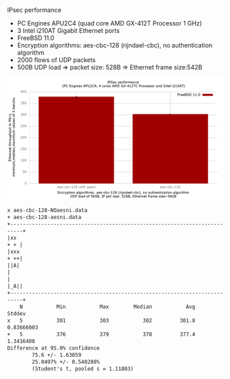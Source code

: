 IPsec performance
  - PC Engines APU2C4 (quad core AMD GX-412T Processor 1 GHz)
  - 3 Intel i210AT Gigabit Ethernet ports
  - FreeBSD 11.0
  - Encryption algorithms: aes-cbc-128 (rijndael-cbc), no authentication algorithm
  - 2000 flows of UDP packets
  - 500B UDP load => packet size: 528B => Ethernet frame size:542B

![IPsec performance with FreeBSD 11.0 on PC Engines APU2C4](graph.png)


```
x aes-cbc-128-NOaesni.data
+ aes-cbc-128-aesni.data
+--------------------------------------------------------------------------+
|xx                                                                    + + |
|xxx                                                                   + ++|
||A|                                                                       |
|                                                                      |_A||
+--------------------------------------------------------------------------+
    N           Min           Max        Median           Avg        Stddev
x   5           301           303           302         301.8    0.83666003
+   5           376           379           378         377.4     1.3416408
Difference at 95.0% confidence
        75.6 +/- 1.63059
        25.0497% +/- 0.540288%
        (Student's t, pooled s = 1.11803)
```
